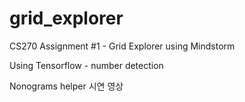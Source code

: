 # grid_explorer
CS270 Assignment #1 - Grid Explorer using Mindstorm

Using Tensorflow - number detection

Nonograms helper 시연 영상
